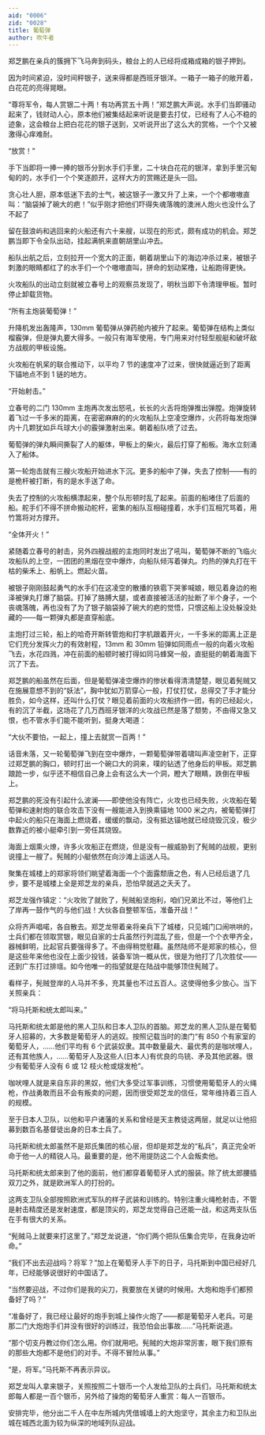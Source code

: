 ```yaml
---
aid: "0006"
zid: "0028"
title: 葡萄弹
author: 吹牛者
---
```


郑芝鹏在亲兵的簇拥下飞马奔到码头，粮台上的人已经将成箱成箱的银子押到。

因为时间紧迫，没时间秤银子，送来得都是西班牙银洋。一箱子一箱子的敞开着，白花花的亮得晃眼。

“尊将军令，每人赏银二十两！有功再赏五十两！”郑芝鹏大声说。水手们当即骚动起来了，钱财动人心，原本他们被集结起来听说是要去打仗，已经有了人心不稳的迹象，这会粮台上把白花花的银子送到，又听说开出了这么大的赏格，一个个又被激得心痒难耐。

“放赏！”

手下当即将一捧一捧的银币分到水手们手里，二十块白花花的银洋，拿到手里沉甸甸的的，水手们一个个笑逐颜开，这样大方的赏赐还是头一回。

贪心壮人胆，原本低迷下去的士气，被这银子一激又升了上来，一个个都嗷嗷直叫：“脑袋掉了碗大的疤！”似乎刚才把他们吓得失魂落魄的澳洲人炮火也没什么了不起了

留在鼓浪屿和逃回来的火船还有六十来艘，以现在的形式，颇有成功的机会。郑芝鹏当即下令全队出动，挂起满帆来直朝胡里山冲去。

船队出航之后，立刻拉开一个宽大的正面，朝着胡里山下的海边冲杀过来，被银子刺激的眼睛都红了的水手们一个个嗷嗷直叫，拼命的划动桨橹，让船跑得更快。

火攻船队的出动立刻就被立春号上的观察员发现了，明秋当即下令清理甲板。暂时停止卸载货物。

“所有主炮装葡萄弹！”

升降机发出轰隆声，130mm 葡萄弹从弹药舱内被升了起来。葡萄弹在结构上类似榴霰弹，但是弹丸要大得多。一般只有海军使用，专门用来对付轻型舰艇和破坏敌方战舰的甲板设施。

火攻船在帆桨的联合推动下，以平均 7 节的速度冲了过来，很快就逼近到了距离下锚地点不到 1 链的地方。

“开始射击。”

立春号的二门 130mm 主炮再次发出怒吼，长长的火舌将炮弹推出弹膛。炮弹旋转着飞过一千多米的距离，在密密麻麻的的火攻船队上空凌空爆炸，火药将每发炮弹内十几颗犹如乒乓球大小的霰弹激射出来。朝着船队喷了过去。

葡萄弹的弹丸瞬间撕裂了人的躯体，甲板上的柴火，最后打穿了船板。海水立刻涌入了船体。

第一轮炮击就有三艘火攻船开始进水下沉。更多的船中了弹，失去了控制——有的是桅杆被打断，有的是水手送了命。

失去了控制的火攻船横漂起来，整个队形顿时乱了起来。前面的船堵住了后面的船。舵手们不得不拼命搬动舵杆，密集的船队互相碰撞着，水手们互相咒骂着，用竹篙将对方撑开。

“全体开火！”

紧随着立春号的射击，另外四艘战舰的主炮同时发出了吼叫，葡萄弹不断的飞临火攻船队的上空，一团团的黑烟在空中爆炸，向船队倾泻着弹丸。灼热的弹丸打在干枯的柴禾上、船帆上。燃起火苗。

被银子刚刚鼓起勇气的水手们在这凌空的散播的铁雹下哭爹喊娘，眼见着身边的袍泽被弹丸打爆了脑袋。打掉了胳膊大腿，或者直接被活活的扯断了半个身子，一个丧魂落魄，再也没有了为了银子脑袋掉了碗大的疤的觉悟，只恨这船上没处躲没处藏的——每一颗弹丸都是直穿船底。

主炮打过三轮，船上的哈奇开斯转管炮和打字机跟着开火，一千多米的距离上正是它们充分发挥火力的有效射程，13mm 和 30mm 铅弹如同雨点一般的向着火攻船飞去，水花四溅，冲在前面的船顿时被打得如同马蜂窝一般，直挺挺的朝着海面下沉了下去。

郑芝鹏的船虽然在后面，但是葡萄弹凌空爆炸的惨状看得清清楚楚，眼见着髡贼又在施展意想不到的“妖法”，胸中犹如万箭穿心一般，打仗打仗，总得交了手才能分胜负，如今这样，还叫什么打仗？眼见着前面的火攻船挤作一团，有的已经起火，有的沉了半截，这场花了几万西班牙银洋的火攻战已然是落了颓势，不由得又急又恨，也不管水手们能不能听到，挺身大喝道：

“大伙不要怕，一起上，撞上去就赏一百两！”

话音未落，又一轮葡萄弹飞到在空中爆炸，一颗葡萄弹带着啸叫声凌空射下，正穿过郑芝鹏的胸口，顿时打出一个碗口大的洞来，噗的钻透了他身后的甲板。郑芝鹏踉跄一步，似乎还不相信自己身上会有这么大一个洞，瞪大了眼睛，跌倒在甲板上。

郑芝鹏的死没有引起什么波澜——即使他没有阵亡，火攻也已经失败，火攻船在葡萄弹和速射炮的联合攻击下没有一艘能进入到换乘锚地 1000 米之内，被葡萄弹打中起火的船只在海面上燃烧着，缓缓的飘动，没有抵达锚地就已经烧毁沉没，极少数靠近的被小艇牵引到一旁任其烧毁。

海面上烟熏火燎，许多火攻船正在燃烧，但是没有一艘威胁到了髡贼的战舰，更别说撞上一艘了。髡贼的小艇依然在向沙滩上运送人马。

聚集在城楼上的郑家将领们眺望着海面一个个面露颓唐之色，有人已经后退了几步，要不是城楼上全是郑芝龙的亲兵，恐怕早就逃之夭夭了。

郑芝龙强作镇定：“火攻败了就败了，髡贼船坚炮利，咱们兄弟比不过，等他们上了岸再一鼓作气的与他们战！大伙各自整顿军伍，准备开战！”

众将齐声唱喏，各自散去。郑芝龙带着亲将亲兵下了城楼，只见城门口闹哄哄的，士兵们都在领取赏银，眼见自家的士兵虽然行列混乱了些，但是一个个衣甲齐全，器械鲜明，比起官兵要强得多了。不由得稍觉慰藉。虽然陆师不是郑家的核心，但是这些年来他也没在上面少投钱，装备军饷一概从优，很是为他打了几次胜仗——还到广东打过排瑶。如今他唯一的指望就是在陆战中能够顶住髡贼了。

看样子，髡贼登岸的人马并不多，充其量也不过五百人。这使得他多少放心。当下关照亲兵：

“将马托斯和统太郎叫来。”

马托斯和统太郞是他的黑人卫队和日本人卫队的首脑。郑芝龙的黑人卫队是在葡萄牙人招募的，大多数是葡萄牙人的逃奴。按照记载当时的澳门“有 850 个有家室的葡萄牙人，……他们平均有 6 个武装奴隶。其中数量最大、最优秀的是咖吠哩人，还有其他族人，……葡萄牙人及这些人(日本人)有优良的鸟铳、矛及其他武器。很少有葡萄牙人没有 6 或 12 枝火枪或燧发枪”。

咖吠哩人就是来自东非的黑奴，他们大多受过军事训练，习惯使用葡萄牙人的火绳枪，作战勇敢而且不会有叛卖的问题，因而很受郑芝龙的信任，常年维持着三百人的规模。

至于日本人卫队，以他和平户诸藩的关系和曾经是天主教徒这两层，就足以让他招募到数百名基督徒出身的日本士兵了。

马托斯和统太郎虽然不是郑氏集团的核心层，但却是郑芝龙的“私兵”，真正完全听命于他一人的精锐人马。最重要的是，他不用提防这二个人会叛卖他。

马托斯和统太郎来到了他的面前，他们都穿着葡萄牙人式的服装。除了统太郎腰插双刀之外，就是欧洲军人的打扮的。

这两支卫队全部按照欧洲式军队的样子武装和训练的。特别注重火绳枪射击，不管是射击精度还是发射速度，都是顶尖的，郑芝龙觉得自己还能一战，和这两支队伍在手有很大的关系。

“髡贼马上就要来打这里了。”郑芝龙说道，“你们两个把队伍集合完毕，在我身边听命。”

“我们不出去迎战吗？将军？”加上在葡萄牙人手下的日子，马托斯到中国已经好几年，已经能够说很好的中国话了。

“当然要迎战，不过你们是我的尖刀，我要放在关键的时候用。大炮和炮手们都预备好了吗？”

“准备好了，我已经让最好的炮手到城上操作火炮了——都是葡萄牙人老兵。可是那二门大炮炮手们并没有很好的训练过，我恐怕会出事故……”马托斯说道。

“那个切支丹教过你们怎么用。你们就用吧。髡贼的大炮非常厉害，眼下我们原有的那些大炮都不是他们的对手。不得不冒险从事。”

“是，将军。”马托斯不再表示异议。

郑芝龙叫人拿来银子，关照按照二十银币一个人发给卫队的士兵们，马托斯和统太郎每人都是一百个银币，另外给了操炮的葡萄牙人重赏：每人一百银币。

安排完毕，他分出二千人在中左所城内凭借城墙上的大炮坚守，其余主力和卫队出城在城西北面为较为纵深的地域列队迎战。
